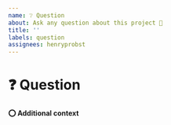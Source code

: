 ```yaml
---
name: ❔ Question
about: Ask any question about this project 💯
title: ''
labels: question
assignees: henryprobst
---
```


# ❓ Question

<!-- A clear and concise description of the question. -->

#### ⭕ Additional context

<!-- Add other context about the question here. -->
